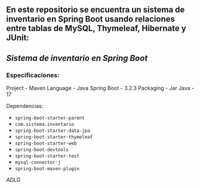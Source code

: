 En este repositorio se encuentra un sistema de inventario en Spring Boot usando relaciones entre tablas de MySQL, Thymeleaf, Hibernate y JUnit:
-
## ***Sistema de inventario en Spring Boot***

### Especificaciones:

Project - Maven
Language - Java
Spring Boot - 3.2.3
Packaging - Jar
Java - 17

Dependencias:
* `spring-boot-starter-parent`
* `com.sistema.inventario`
* `spring-boot-starter-data-jpa`
* `spring-boot-starter-thymeleaf`
* `spring-boot-starter-web`
* `spring-boot-devtools`
* `spring-boot-starter-test`
* `mysql-connector-j`
* `spring-boot-maven-plugin`

*ADLG*
